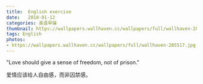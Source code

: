 ```yaml
---
title:  English exercise
date:   2018-01-12
categories: 英语早操
thumbnail: https://wallpapers.wallhaven.cc/wallpapers/full/wallhaven-285517.jpg
tags: English
photos:
- https://wallpapers.wallhaven.cc/wallpapers/full/wallhaven-285517.jpg
---
```


"Love should give a sense of freedom, not of prison."
<p>爱情应该给人自由感，而非囚禁感。</p>
